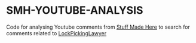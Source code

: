 # SMH-YOUTUBE-ANALYSIS
Code for analysing Youtube comments from [Stuff Made Here](https://www.youtube.com/channel/UCj1VqrHhDte54oLgPG4xpuQ) to search for comments related to [LockPickingLawyer](https://www.youtube.com/channel/UCm9K6rby98W8JigLoZOh6FQ)
